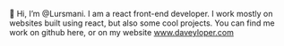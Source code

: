 👋 Hi, I’m @Lursmani.
I am a react front-end developer. 
I work mostly on websites built using react, but also some cool projects. 
You can find me work on github here, or on my website www.daveyloper.com



